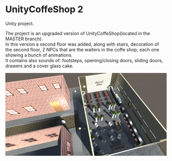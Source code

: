 # UnityCoffeShop 2

Unity project.

The project is an upgraded version of UnityCoffeShop(located in the MASTER branch).<br />
In this version a second floor was added, along with stairs, decoration of the second floor, 2 NPCs that are the waiters in the coffe shop, each one showing a bunch of animations.<br />
It contains also sounds of: footsteps, opening/closing doors, sliding doors, drawers and a cover glass cake.

![](Preview.png)
